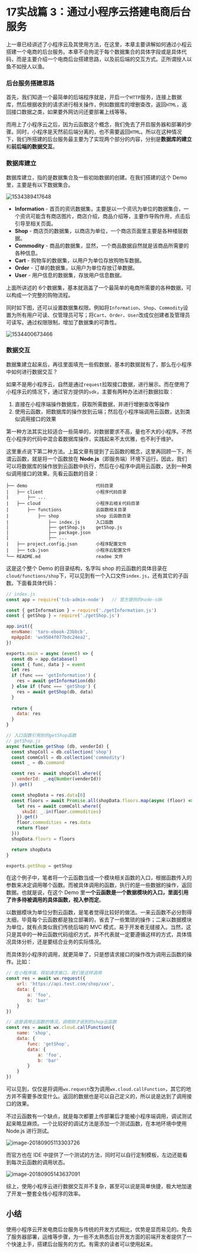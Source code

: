 ### 
# 17实战篇 3：通过小程序云搭建电商后台服务

上一章已经讲述了小程序云及其使用方法，在这里，本章主要讲解如何通过小程云搭建一个电商的后台服务。本章不会拘泥于每个数据集合的具体字段或是具体代码，而是主要介绍一个电商后台搭建思路，以及前后端的交互方式。正所谓授人以鱼不如授人以渔。


### 后台服务搭建思路

首先，我们知道一个最简单的后端程序就是，开启一个`HTTP`服务，连接上数据库，然后根据收到的请求进行相关操作，例如数据库的增删查改，返回`HTML`，返回接口数据之类，如果要外网访问还要部署上线等等。

而用上了小程序云之后，因为云函数这个概念，我们免去了开启服务器和部署的步骤。同时，小程序是天然前后端分离的，也不需要返回`HTML`。所以在这种情况下，我们所搭建的后台服务最主要为了实现两个部分的内容，分别是**数据库的建立**和**前后端的数据交互**。



### 数据库建立

数据库建立，指的是数据集合及一些初始数据的创建。在我们搭建的这个 Demo 里，主要是有以下数据集合。

![1534389417648](https://user-gold-cdn.xitu.io/2018/10/8/166517176feb942a?w=2400&h=1456&f=jpeg&s=276693)

- **Information** - 首页的资讯数据集，主要是以一个资讯为单位的数据集合，一个资讯可能含有商店图片，商店介绍，商品介绍等，主要作导购作用，点击后引导至相关页面。
- **Shop** - 商店页的数据集，以商店为单位，一个商店页面里主要是各种楼层数据。
- **Commodity** - 商品的数据集，显然，一个商品数据自然就是该商品所需要的各种信息。
- **Cart** - 购物车的数据集，以用户为单位存放购物车数据。
- **Order** - 订单的数据集，以用户为单位存放订单数据。
- **User** - 用户信息的数据集，存放用户信息数据。

上面所讲述的 6个数据集，基本就涵盖了一个最简单的电商所需要的各种数据，可以构成一个完整的购物流程。

同时如下图，还可以设置数据集权限。例如将`Information`、`Shop`、`Commodity`设置为所有用户可读、仅管理员可写；将`Cart`、`Order`、`User`改成仅创建者及管理员可读写。通过权限限制，增加了数据集的可靠性。

![1534400673466](https://user-gold-cdn.xitu.io/2018/10/8/166517176ffcc9b8?w=2400&h=1456&f=jpeg&s=176574)



### 数据交互

数据集建立起来后，再往里面填充一些假数据，基本的数据就有了，那么在小程序中如何进行数据交互？

如果不是用小程序云，自然是通过`request`拉取接口数据，进行展示。而在使用了小程序云的情况下，通过官方提供的`sdk`，主要有两种办法进行数据拉取：

1. 直接在小程序端操作数据库，获取所需数据，并进行增删查改等操作
2. 使用云函数，把数据库的操作放到云端；然后在小程序端调用云函数，达到类似调用接口的效果

第一种方法其实比较适合一些简单的，对数据要求不高，量也不大的小程序。不然在小程序的代码中混合着数据库操作，实践起来不太优雅，也不利于维护。

这里重点说下第二种方法。上篇文章有提到了云函数的概念，这里再回顾一下，所谓云函数，就是将一个函数放在 **Node.js**（即服务端）环境下运行。因此，我们可以将数据库的操作放到云函数中执行，然后在小程序中调用云函数，达到一种类似调用接口的效果。先看云函数的目录：

```
├── demo                          代码目录
|   ├── client                    小程序代码目录
|       ├── ...            
|   ├── cloud                     小程序云相关代码目录
|       ├── functions             云函数相关目录 
|           ├── shop              shop 云函数目录
|               ├── index.js      入口函数
|               ├── getShop.js    getShop.js
|               ├── package.json
|               ├── ...
|   ├── project.config.json       小程序配置文件
|   ├── tcb.json                  小程序云配置文件
└── README.md                     readme 文件
```

这是这个整个 Demo 的目录结构，名字叫 shop 的云函数的具体目录在`cloud/functions/shop`下，可以见到有一个入口文件`index.js`，还有其它的子函数。下面看具体代码：

```JavaScript
// index.js
const app = require('tcb-admin-node')   // 官方提供的node-sdk

const { getInformation } = require('./getInformation.js')
const { getShop } = require('./getShop.js')

app.init({
  envName: 'taro-ebook-23bbcb',
  mpAppId: 'wx9504f077bdc24ea2',
})

exports.main = async (event) => {
  const db = app.database()
  const { func, data } = event
  let res
  if (func === 'getInformation') {
    res = await getInformation(db)
  } else if (func === 'getShop') {
    res = await getShop(db, data)
  }
  
  return {
    data: res
  }
}
```

```JavaScript
// 入口函数引用到的getShop函数
// getShop.js
async function getShop (db, venderId) {
  const shopColl = db.collection('shop')
  const commColl = db.collection('commodity')
  const _ = db.command

  const res = await shopColl.where({
    venderId: _.eq(Number(venderId))
  }).get()

  const shopData = res.data[0]
  const floors = await Promise.all(shopData.floors.map(async (floor) => {
    let res = await commColl.where({
      skuId: _.in(floor.commodities)
    }).get()
    floor.commodities = res.data
    return floor
  }))
  shopData.floors = floors

  return shopData
}

exports.getShop = getShop
```

在这个例子中，笔者将一个云函数当成一个模块相关函数的入口，根据函数传入的参数来决定调用哪个函数。而被具体调用的函数，执行的是一些数据的操作，返回数据。也就是说，在这个 Demo 里**一个云函数是一个数据模块的入口，里面引用了许多待被调用的具体函数，视入参而定**。

以数据模块为单位分割云函数，是笔者觉得比较好的做法。一来云函数不必分割得太细，毕竟每个云函数都是独立部署的，省去了一些繁琐的操作；二来以数据模块为单位，就有点类似我们传统后端的 MVC 模式，易于开发者无缝接入。当然，这只是其中的一种云函数代码组织方式，并不代表就一定要遵循这样的方式，具体情况具体分析，还是要结合业务的实际情况。

而具体到小程序的调用，就更简单了，只是想请求接口的操作改为调用云函数的操作。比如：

``` JavaScript
// 在小程序端，假如请求接口，我们是这样调用
const res = await wx.request({
    url: 'https://api.test.com/shop/xxx',
    data: {
        a: 'foo',
        b: 'bar'
    }
})

// 这是调用云函数的情况，调用刚才说到的shop云函数
const res = await wx.cloud.callFunction({
    name: 'shop',
    data: {
        func: 'getShop',
        data: {
        	a: 'foo',
        	b: 'bar'
        }
    }
})
```

可以见到，仅仅是将调用`wx.request`改为调用`wx.cloud.callFunction`，其它的地方并不需要多改变什么。返回的数据也是可以自己定义的，所以说是达到了调用接口的效果。

不过云函数有一个缺点，就是每次都要上传部署后才能被小程序端调用，调试测试起来略显麻烦。一个比较好的调试方法是添加一个测试函数，在本地环境中使用 Node.js 进行测试。

![image-20180905113303726](https://user-gold-cdn.xitu.io/2018/10/8/1665171770025c49?w=1722&h=1218&f=png&s=247151)

而官方也在 IDE 中提供了一个测试的方法，同时可以自行定制模板，左边还能看到每次云函数的调用状态。

![image-20180905143637091](https://user-gold-cdn.xitu.io/2018/10/8/1665171770120b15?w=1219&h=807&f=png&s=297806)

综上，使用小程序云进行数据交互并不复杂，甚至可以说是简单快捷，极大地加速了开发一整套全栈小程序的效率。


## 小结

使用小程序云开发电商后台服务与传统的开发方式相比，优势是显而易见的。免去了服务器部署，运维等步骤，为一些不太熟悉后台开发方面的前端开发者提供了一个快速上手，搭建后台服务的方式。有需求的读者可以使用起来。
